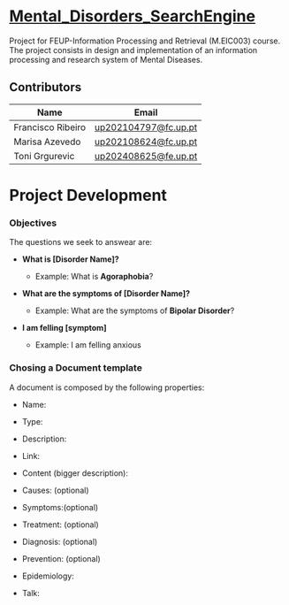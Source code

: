 # [Mental_Disorders_SearchEngine](https://github.com/franciscoribeiro2003/Mental_Disorders_SearchEngine)

Project for FEUP-Information Processing and Retrieval (M.EIC003) course. The project consists in design and implementation of an information processing and research system of Mental Diseases.

## Contributors

| Name              | Email                |
| ----------------- | -------------------- |
| Francisco Ribeiro | up202104797@fc.up.pt |
| Marisa Azevedo    | up202108624@fc.up.pt |
| Toni Grgurevic    | up202408625@fe.up.pt |

# Project Development

### Objectives

The questions we seek to answear are:

- **What is [Disorder Name]?**
  
  - Example: What is **Agoraphobia**?

- **What are the symptoms of [Disorder Name]?**
  
  - Example: What are the symptoms of **Bipolar Disorder**?

- **I am felling [symptom]**
  
  - Example: I am felling anxious



### Chosing a Document template

A document is composed by the following properties:

- Name:

- Type:

- Description:

- Link:

- Content (bigger description):

- Causes: (optional)

- Symptoms:(optional)

- Treatment: (optional)

- Diagnosis: (optional)

- Prevention: (optional)

- Epidemiology:

- Talk:
